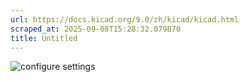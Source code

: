 ```yaml
---
url: https://docs.kicad.org/9.0/zh/kicad/kicad.html
scraped_at: 2025-09-08T15:28:32.079870
title: Untitled
---
```


![configure settings](images/zh/configure_settings.png)

